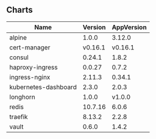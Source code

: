 ## Charts
Name | Version | AppVersion
-----|---------|-----------
alpine | 1.0.0 | 3.12.0
cert-manager | v0.16.1 | v0.16.1
consul | 0.24.1 | 1.8.2
haproxy-ingress | 0.0.27 | 0.7.2
ingress-nginx | 2.11.3 | 0.34.1
kubernetes-dashboard | 2.3.0 | 2.0.3
longhorn | 1.0.0 | v1.0.0
redis | 10.7.16 | 6.0.6
traefik | 8.13.2 | 2.2.8
vault | 0.6.0 | 1.4.2
